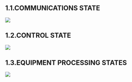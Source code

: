 

## 1.1.COMMUNICATIONS STATE

![](https://easyimage.ghuang.top/i/2024/07/10/174206-1.webp)

## 1.2.CONTROL STATE

![](https://easyimage.ghuang.top/i/2024/07/10/174235-1.webp)

## 1.3.EQUIPMENT PROCESSING STATES

![](https://easyimage.ghuang.top/i/2024/07/10/174406-1.webp)